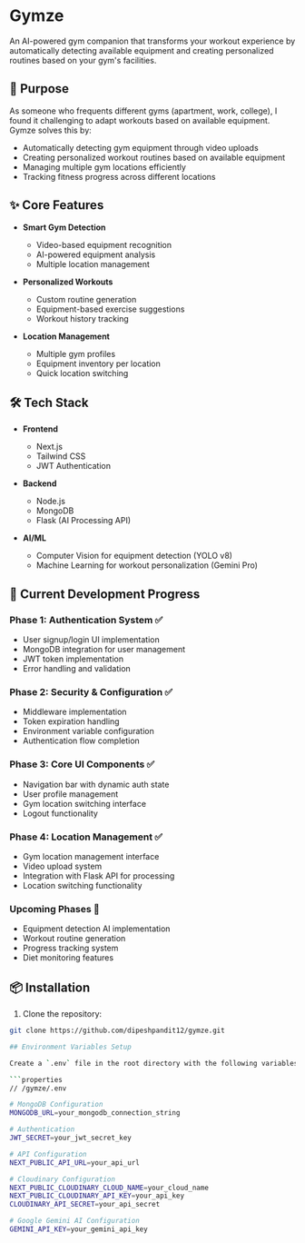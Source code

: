 # Gymze

An AI-powered gym companion that transforms your workout experience by automatically detecting available equipment and creating personalized routines based on your gym's facilities.

## 🎯 Purpose

As someone who frequents different gyms (apartment, work, college), I found it challenging to adapt workouts based on available equipment. Gymze solves this by:
- Automatically detecting gym equipment through video uploads
- Creating personalized workout routines based on available equipment
- Managing multiple gym locations efficiently
- Tracking fitness progress across different locations

## ✨ Core Features

- **Smart Gym Detection**
  - Video-based equipment recognition
  - AI-powered equipment analysis
  - Multiple location management
  
- **Personalized Workouts**
  - Custom routine generation
  - Equipment-based exercise suggestions
  - Workout history tracking

- **Location Management**
  - Multiple gym profiles
  - Equipment inventory per location
  - Quick location switching

## 🛠 Tech Stack

- **Frontend**
  - Next.js
  - Tailwind CSS
  - JWT Authentication
  
- **Backend**
  - Node.js
  - MongoDB
  - Flask (AI Processing API)

- **AI/ML**
  - Computer Vision for equipment detection (YOLO v8)
  - Machine Learning for workout personalization (Gemini Pro)

## 🚀 Current Development Progress

### Phase 1: Authentication System ✅
- User signup/login UI implementation
- MongoDB integration for user management
- JWT token implementation
- Error handling and validation

### Phase 2: Security & Configuration ✅
- Middleware implementation
- Token expiration handling
- Environment variable configuration
- Authentication flow completion

### Phase 3: Core UI Components ✅
- Navigation bar with dynamic auth state
- User profile management
- Gym location switching interface
- Logout functionality

### Phase 4: Location Management ✅
- Gym location management interface
- Video upload system
- Integration with Flask API for processing
- Location switching functionality

### Upcoming Phases 🚧
- Equipment detection AI implementation
- Workout routine generation
- Progress tracking system
- Diet monitoring features

## 📦 Installation

1. Clone the repository:
```bash
git clone https://github.com/dipeshpandit12/gymze.git

## Environment Variables Setup

Create a `.env` file in the root directory with the following variables:

```properties
// /gymze/.env

# MongoDB Configuration
MONGODB_URL=your_mongodb_connection_string

# Authentication
JWT_SECRET=your_jwt_secret_key

# API Configuration
NEXT_PUBLIC_API_URL=your_api_url

# Cloudinary Configuration
NEXT_PUBLIC_CLOUDINARY_CLOUD_NAME=your_cloud_name
NEXT_PUBLIC_CLOUDINARY_API_KEY=your_api_key
CLOUDINARY_API_SECRET=your_api_secret

# Google Gemini AI Configuration
GEMINI_API_KEY=your_gemini_api_key
